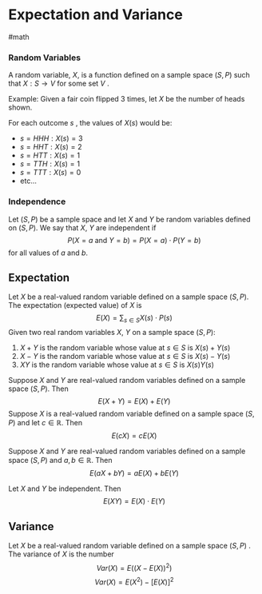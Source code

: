 # Expectation and Variance
#math 

### Random Variables

A random variable, $X$, is a function defined on a sample space $(S,P)$ such that $X : S\rightarrow V$ for some set $V$ .

Example: Given a fair coin flipped 3 times, let $X$ be the number of heads shown. 

For each outcome $s$ , the values of $X(s)$ would be: 
- $s = HHH : X(s) =3$
- $s = HHT : X(s) =2$
- $s = HTT : X(s) =1$
- $s = TTH : X(s) =1$
- $s = TTT : X(s) =0$
- etc...


### Independence

Let $(S,P)$ be a sample space and let $X$ and $Y$ be random variables defined on $(S,P)$. We say that $X$, $Y$ are independent if $$P(X=a \text{ and } Y=b) =P(X=a)\cdot P(Y=b)$$ for all values of $a$ and $b$.


## Expectation

Let $X$ be a real-valued random variable defined on a sample space $(S,P$). The expectation (expected value) of $X$ is $$E(X) = \sum_{s \in S} X(s) \cdot P(s)$$
Given two real random variables $X$, $Y$ on a sample space $(S,P)$:

1. $X+Y$ is the random variable whose value at $s \in S$ is $X(s) + Y(s)$
2. $X-Y$ is the random variable whose value at $s \in S$ is $X(s) - Y(s)$
3. $XY$ is the random variable whose value at $s \in S$ is $X(s)Y(s)$


Suppose $X$ and $Y$ are real-valued random variables defined on a sample space $(S,P)$. Then $$E(X+Y) = E(X) + E(Y)$$
Suppose $X$ is a real-valued random variable defined on a sample space $(S,P)$ and let $c \in \mathbb{R}$.  Then $$E(cX) = cE(X)$$


Suppose $X$ and $Y$ are real-valued random variables defined on a sample space $(S,P)$ and $a,b \in \mathbb{R}$. Then $$E(aX+bY) = aE(X) + bE(Y)$$

Let $X$ and $Y$ be independent. Then $$E(XY) = E(X) \cdot E(Y)$$


## Variance

Let $X$ be a real-valued random variable defined on a sample space $(S,P)$ . The variance of $X$ is the number $$Var(X) = E((X- E(X))^2)$$ $$Var(X) = E(X^2) -[E(X)]^2$$